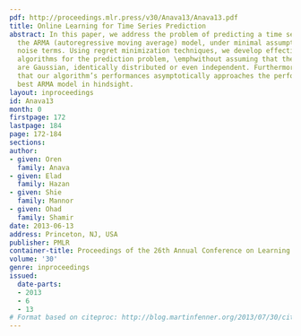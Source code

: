 ```yaml
---
pdf: http://proceedings.mlr.press/v30/Anava13/Anava13.pdf
title: Online Learning for Time Series Prediction
abstract: In this paper, we address the problem of predicting a time series using
  the ARMA (autoregressive moving average) model, under minimal assumptions on the
  noise terms. Using regret minimization techniques, we develop effective online learning
  algorithms for the prediction problem, \emphwithout assuming that the noise terms
  are Gaussian, identically distributed or even independent. Furthermore, we show
  that our algorithm’s performances asymptotically approaches the performance of the
  best ARMA model in hindsight.
layout: inproceedings
id: Anava13
month: 0
firstpage: 172
lastpage: 184
page: 172-184
sections: 
author:
- given: Oren
  family: Anava
- given: Elad
  family: Hazan
- given: Shie
  family: Mannor
- given: Ohad
  family: Shamir
date: 2013-06-13
address: Princeton, NJ, USA
publisher: PMLR
container-title: Proceedings of the 26th Annual Conference on Learning Theory
volume: '30'
genre: inproceedings
issued:
  date-parts:
  - 2013
  - 6
  - 13
# Format based on citeproc: http://blog.martinfenner.org/2013/07/30/citeproc-yaml-for-bibliographies/
---
```

